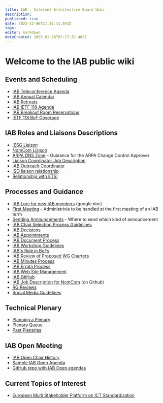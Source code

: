 ```yaml
---
title: IAB - Internet Architecture Board Wiki
description: 
published: true
date: 2023-12-06T21:16:11.643Z
tags: 
editor: markdown
dateCreated: 2023-01-26T03:27:32.408Z
---
```


# Welcome to the IAB public wiki

## Events and Scheduling 
* [IAB Teleconference Agenda](/group/iab/Agenda)
* [IAB Annual Calendar](/group/iab/Annual-calendar)
* [IAB Retreats](/group/iab/IAB_Retreats)
* [IAB IETF 118 Agenda](/group/iab/Agenda118)
* [IAB Breakout Room Reservations](/group/iab/Breakout118)
* [IETF 118 BoF Coverage](/group/iab/Bof118)

## IAB Roles and Liaisons Descriptions 
* [IESG Liaison](/group/iab/IESG_Liaison)
* [NomCom Liaison](/group/iab/NomCom_Liaison)
* [ARPA DNS Zone](/group/iab/ARPA_DNS_Zone) - Guidance for the ARPA Change Control Approver
* [Liaison Coordinator Job Description](/group/iab/Liaison_Coordinator_Job_Description)
* [IAB Outreach Coordinator](/group/iab/IAB_Outreach_Coordinator)
* [ISO liaison relationship](/group/iab/ISO_liaison_relationship)
* [Relationship with ETSI](/group/iab/Relationship_with_ETSI)

## Processes and Guidance 
* [IAB Lore for new IAB members](https://docs.google.com/presentation/d/1CpjUKvENgo37gjDHAO4VlPCLzKgSC5yChKJYdc8LGp4/edit?usp=sharing)  (google doc)
* [First Meeting](/group/iab/First_Meeting) - Administrivia to be handled at the first meeting of an IAB term
* [Sending Announcements](/group/iab/Sending_Announcements) - Where to send which kind of announcement 
* [IAB Chair Selection Process Guidelines](/group/iab/IAB_Chair_Selection_Process_Guidelines)
* [IAB Decisions](/group/iab/IAB_Decisions)
* [IAB Appointments](/group/iab/IAB_Appointments)
* [IAB Document Process](/group/iab/IAB_Document_Process)
* [IAB Workshop Guidelines](/group/iab/IAB_Workshop_Guidelines)
* [IAB's Role in BoFs](/group/iab/IAB's_Role_in_BoFs)
* [IAB Review of Proposed WG Charters](/group/iab/IAB_Review_of_Proposed_WG_Charters)
* [IAB Minutes Process](/group/iab/IAB_Minutes_Process)
* [IAB Errata Process](/group/iab/IAB_Errata_Process)
* [IAB Web Site Management](/group/iab/IAB_Web_Site_Management)
* [IAB GitHub](/group/iab/IAB_Github)
* [IAB Job Description for NomCom](https://github.com/intarchboard/nomcom-description/blob/main/iab-nomcom-description.md) (on Github)
* [RG Reviews](/group/iab/RG_Reviews)
* [Social Media Guidelines](/group/iab/Social_Media_Guidelines)

## Technical Plenary
* [Planning a Plenary](/group/iab/Planning_a_Plenary)
* [Plenary Queue](/group/iab/Plenary_Queue)
* [Past Plenaries](/group/iab/Past_Plenaries)

## IAB Open Meeting 
* [IAB Open Chair History](/group/iab/IAB_Open_Chair_History)
* [Sample IAB Open Agenda](/group/iab/Sample_IAB_Open_Agenda)
* [GitHub repo with IAB Open agendas](https://github.com/intarchboard/iabopen)

## Current Topics of Interest
- [European Multi Stakeholder Platform on ICT Standardisation](/group/iab/Multi-Stake-Holder-Platform)